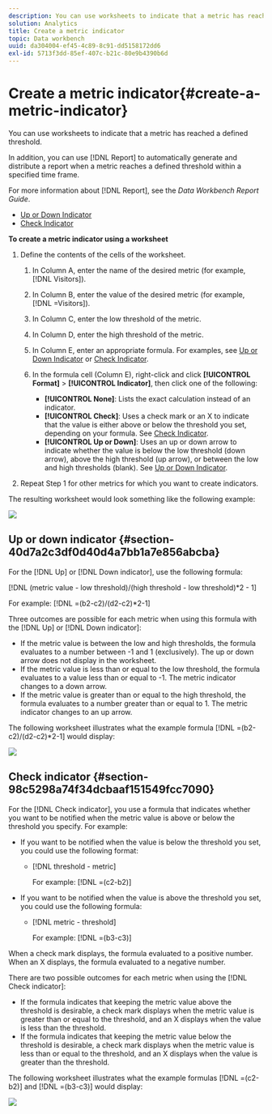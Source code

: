 ```yaml
---
description: You can use worksheets to indicate that a metric has reached a defined threshold.
solution: Analytics
title: Create a metric indicator
topic: Data workbench
uuid: da304004-ef45-4c89-8c91-dd5158172dd6
exl-id: 5713f3dd-85ef-407c-b21c-80e9b4390b6d
---
```

# Create a metric indicator{#create-a-metric-indicator}

You can use worksheets to indicate that a metric has reached a defined threshold.

In addition, you can use [!DNL Report] to automatically generate and distribute a report when a metric reaches a defined threshold within a specified time frame.

For more information about [!DNL Report], see the *Data Workbench Report Guide*.

* [Up or Down Indicator](../../../../home/c-get-started/c-analysis-vis/c-wksts/c-metric-ind.md#section-40d7a2c3df0d40d4a7bb1a7e856abcba) 
* [Check Indicator](../../../../home/c-get-started/c-analysis-vis/c-wksts/c-metric-ind.md#section-98c5298a74f34dcbaaf151549fcc7090)

**To create a metric indicator using a worksheet**

1. Define the contents of the cells of the worksheet.

    1. In Column A, enter the name of the desired metric (for example, [!DNL Visitors]). 
    1. In Column B, enter the value of the desired metric (for example, [!DNL =Visitors]). 
    1. In Column C, enter the low threshold of the metric. 
    1. In Column D, enter the high threshold of the metric. 
    1. In Column E, enter an appropriate formula. For examples, see [Up or Down Indicator](../../../../home/c-get-started/c-analysis-vis/c-wksts/c-metric-ind.md#section-40d7a2c3df0d40d4a7bb1a7e856abcba) or [Check Indicator](../../../../home/c-get-started/c-analysis-vis/c-wksts/c-metric-ind.md#section-98c5298a74f34dcbaaf151549fcc7090). 
    1. In the formula cell (Column E), right-click and click **[!UICONTROL Format]** > **[!UICONTROL Indicator]**, then click one of the following:

        * **[!UICONTROL None]**: Lists the exact calculation instead of an indicator. 
        * **[!UICONTROL Check]**: Uses a check mark or an X to indicate that the value is either above or below the threshold you set, depending on your formula. See [Check Indicator](../../../../home/c-get-started/c-analysis-vis/c-wksts/c-metric-ind.md#section-98c5298a74f34dcbaaf151549fcc7090). 
        * **[!UICONTROL Up or Down]**: Uses an up or down arrow to indicate whether the value is below the low threshold (down arrow), above the high threshold (up arrow), or between the low and high thresholds (blank). See [Up or Down Indicator](../../../../home/c-get-started/c-analysis-vis/c-wksts/c-metric-ind.md#section-40d7a2c3df0d40d4a7bb1a7e856abcba).

1. Repeat Step 1 for other metrics for which you want to create indicators.

The resulting worksheet would look something like the following example:

![](assets/vis_Worksheet_Alerts.png)

## Up or down indicator {#section-40d7a2c3df0d40d4a7bb1a7e856abcba}

For the [!DNL Up] or [!DNL Down indicator], use the following formula:

[!DNL (metric value - low threshold)/(high threshold - low threshold)*2 - 1]

For example: [!DNL =(b2-c2)/(d2-c2)*2-1]

Three outcomes are possible for each metric when using this formula with the [!DNL Up] or [!DNL Down indicator]:

* If the metric value is between the low and high thresholds, the formula evaluates to a number between -1 and 1 (exclusively). The up or down arrow does not display in the worksheet. 
* If the metric value is less than or equal to the low threshold, the formula evaluates to a value less than or equal to -1. The metric indicator changes to a down arrow. 
* If the metric value is greater than or equal to the high threshold, the formula evaluates to a number greater than or equal to 1. The metric indicator changes to an up arrow.

The following worksheet illustrates what the example formula [!DNL =(b2-c2)/(d2-c2)*2-1] would display:

![](assets/vis_Worksheet_Alerts_UpDown.png)

## Check indicator {#section-98c5298a74f34dcbaaf151549fcc7090}

For the [!DNL Check indicator], you use a formula that indicates whether you want to be notified when the metric value is above or below the threshold you specify. For example:

* If you want to be notified when the value is below the threshold you set, you could use the following format:

    * [!DNL threshold - metric]

      For example: [!DNL =(c2-b2)]

* If you want to be notified when the value is above the threshold you set, you could use the following formula:

    * [!DNL metric - threshold]

      For example: [!DNL =(b3-c3)]

When a check mark displays, the formula evaluated to a positive number. When an X displays, the formula evaluated to a negative number.

There are two possible outcomes for each metric when using the [!DNL Check indicator]:

* If the formula indicates that keeping the metric value above the threshold is desirable, a check mark displays when the metric value is greater than or equal to the threshold, and an X displays when the value is less than the threshold. 
* If the formula indicates that keeping the metric value below the threshold is desirable, a check mark displays when the metric value is less than or equal to the threshold, and an X displays when the value is greater than the threshold.

The following worksheet illustrates what the example formulas [!DNL =(c2-b2)] and [!DNL =(b3-c3)] would display:

![](assets/vis_Worksheet_Alerts_Check.png)
